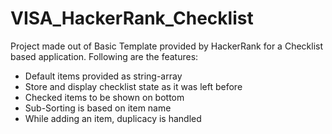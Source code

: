 # VISA_HackerRank_Checklist
Project made out of Basic Template provided by HackerRank for a Checklist based application.
Following are the features:
- Default items provided as string-array
- Store and display checklist state as it was left before
- Checked items to be shown on bottom
- Sub-Sorting is based on item name
- While adding an item, duplicacy is handled
